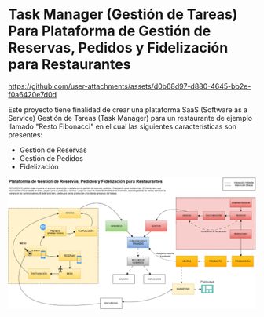 # Task Manager (Gestión de Tareas) Para Plataforma de Gestión de Reservas, Pedidos y Fidelización para Restaurantes


https://github.com/user-attachments/assets/d0b68d97-d880-4645-bb2e-f0a6420e7d0d


Este proyecto tiene finalidad de crear una plataforma SaaS (Software as a Service) Gestión de Tareas (Task Manager) para un restaurante de ejemplo llamado "Resto Fibonacci" en el cual las siguientes características son presentes: 
<ul>
  <li>Gestión de Reservas</li>
  <li>Gestión de Pedidos</li>
  <li>Fidelización</li>
</ul>
<img src="./graph1.png" />
